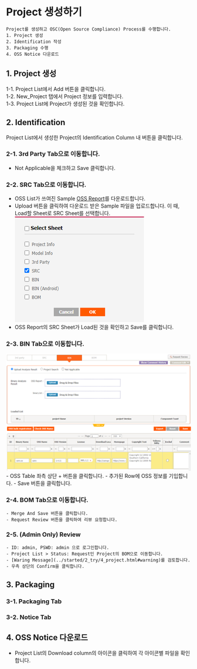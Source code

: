# Project 생성하기
```note
Project를 생성하고 OSC(Open Source Compliance) Process를 수행합니다.
1. Project 생성
2. Identification 작성
3. Packaging 수행
4. OSS Notice 다운로드
```

## 1. Project 생성
1-1. Project List에서 Add 버튼을 클릭합니다.  
1-2. New_Project 탭에서 Project 정보를 입력합니다.  
1-3. Project List에 Project가 생성된 것을 확인합니다.   

## 2. Identification
Project List에서 생성한 Project의 Identification Column 내 버튼을 클릭합니다. 

### 2-1. 3rd Party Tab으로 이동합니다.  
- Not Applicable을 체크하고 Save 클릭합니다.  


### 2-2. SRC Tab으로 이동합니다.  
- OSS List가 쓰여진 Sample [OSS Report](result_files/OSS-Report_SampleProject.xlsx)를 다운로드합니다.
- Upload 버튼을 클릭하여 다운로드 받은 Sample 파일을 업로드합니다. 이 때, Load할 Sheet로 SRC Sheet를 선택합니다.   
    ![bin](images/1_prj_sheet.PNG)  
- OSS Report의 SRC Sheet가 Load된 것을 확인하고 Save를 클릭합니다. 

### 2-3. BIN Tab으로 이동합니다.  
![bin](images/1_prj_bin.png)  
    - OSS Table 좌측 상단 + 버튼을 클릭합니다.
    - 추가된 Row에 OSS 정보를 기입합니다.
    - Save 버튼을 클릭합니다.

### 2-4. BOM Tab으로 이동합니다. 
    - Merge And Save 버튼을 클릭합니다.
    - Request Review 버튼을 클릭하여 리뷰 요청합니다. 

### 2-5. (Admin Only) Review
    - ID: admin, PSWD: admin 으로 로그인합니다. 
    - Project List > Status: Request인 Project의 BOM으로 이동합니다. 
    - [Waring Message](../started/2_try/4_project.html#warning)를 검토합니다.
    - 우측 상단의 Confirm을 클릭합니다. 

## 3. Packaging
### 3-1. Packaging Tab

### 3-2. Notice Tab

## 4. OSS Notice 다운로드
- Project List의 Download column의 아이콘을 클릭하여 각 아이콘별 파일을 확인합니다.